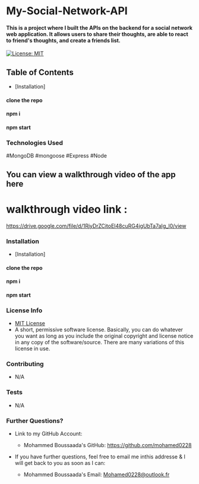 # My-Social-Network-API

#### This is a project where I built the APIs on the backend for a social network web application. It allows users to share their thoughts, are able to react to friend's thoughts, and create a friends list.



  [![License: MIT](https://img.shields.io/badge/License-MIT-yellow.svg)](https://opensource.org/licenses/MIT)

  
  ## Table of Contents

  * [Installation]
  #### clone the repo
  #### npm i
  #### npm start 
 

  
 

  ### Technologies Used

 
#MongoDB
#mongoose
#Express
#Node



## You can view a walkthrough video of the app here
 # walkthrough video link :
 https://drive.google.com/file/d/1RjyDrZCitoEl48cuRG4jgUbTa7aIg_l0/view
 



  ### Installation
  
   * [Installation]
  #### clone the repo
  #### npm i
  #### npm start 
 


  ### License Info
  * [MIT License](https://opensource.org/licenses/MIT)
  * A short, permissive software license. Basically, you can do whatever you want as long as you include the original copyright and license notice in any copy of the software/source.  There are many variations of this license in use.
  
  ### Contributing

  * N/A

  ### Tests

  * N/A

  ### Further Questions?

  * Link to my GitHub Account: 
   
    * Mohammed Boussaada's GitHub: https://github.com/mohamed0228
    

  * If you have further questions, feel free to email me inthis addresse & I will get back to you as soon as I can: 
   
    * Mohammed Boussaada's Email: Mohamed0228@outlook.fr
  

